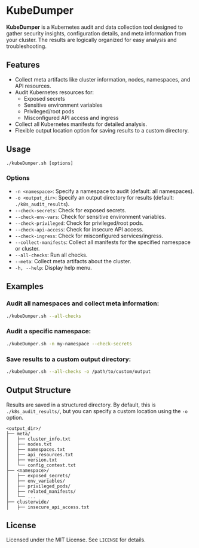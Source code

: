 # KubeDumper

**KubeDumper** is a Kubernetes audit and data collection tool designed to gather security insights, configuration details, and meta information from your cluster. The results are logically organized for easy analysis and troubleshooting.

## Features

- Collect meta artifacts like cluster information, nodes, namespaces, and API resources.
- Audit Kubernetes resources for:
  - Exposed secrets
  - Sensitive environment variables
  - Privileged/root pods
  - Misconfigured API access and ingress
- Collect all Kubernetes manifests for detailed analysis.
- Flexible output location option for saving results to a custom directory.

## Usage

`./kubeDumper.sh [options]`

### Options

- `-n <namespace>`: Specify a namespace to audit (default: all namespaces).
- `-o <output_dir>`: Specify an output directory for results (default: `./k8s_audit_results`).
- `--check-secrets`: Check for exposed secrets.
- `--check-env-vars`: Check for sensitive environment variables.
- `--check-privileged`: Check for privileged/root pods.
- `--check-api-access`: Check for insecure API access.
- `--check-ingress`: Check for misconfigured services/ingress.
- `--collect-manifests`: Collect all manifests for the specified namespace or cluster.
- `--all-checks`: Run all checks.
- `--meta`: Collect meta artifacts about the cluster.
- `-h, --help`: Display help menu.

## Examples

### Audit all namespaces and collect meta information:
```bash
./kubeDumper.sh --all-checks
```

### Audit a specific namespace:
```bash
./kubeDumper.sh -n my-namespace --check-secrets
```

### Save results to a custom output directory:
```bash
./kubeDumper.sh --all-checks -o /path/to/custom/output
```

## Output Structure

Results are saved in a structured directory. By default, this is `./k8s_audit_results/`, but you can specify a custom location using the `-o` option.

```
<output_dir>/
├── meta/
│   ├── cluster_info.txt
│   ├── nodes.txt
│   ├── namespaces.txt
│   ├── api_resources.txt
│   ├── version.txt
│   └── config_context.txt
├── <namespace>/
│   ├── exposed_secrets/
│   ├── env_variables/
│   ├── privileged_pods/
│   ├── related_manifests/
│   └── ...
├── clusterwide/
│   ├── insecure_api_access.txt
```

## License

Licensed under the MIT License. See `LICENSE` for details.